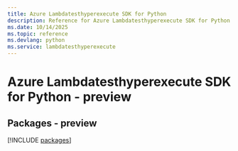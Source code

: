 ```yaml
---
title: Azure Lambdatesthyperexecute SDK for Python
description: Reference for Azure Lambdatesthyperexecute SDK for Python
ms.date: 10/14/2025
ms.topic: reference
ms.devlang: python
ms.service: lambdatesthyperexecute
---
```

# Azure Lambdatesthyperexecute SDK for Python - preview
## Packages - preview
[!INCLUDE [packages](lambdatesthyperexecute-index.md)]